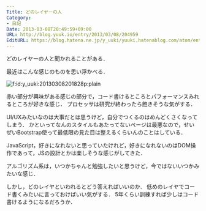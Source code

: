 ```yaml
---
Title: どのレイヤーの人
Category:
- 日記
Date: 2013-03-08T20:49:59+09:00
URL: http://blog.yuuk.io/entry/2013/03/08/204959
EditURL: https://blog.hatena.ne.jp/y_uuki/yuuki.hatenablog.com/atom/entry/13425511277527091874
---
```


どのレイヤーの人と聞かれることがある．

最近はこんな感じのものを思い浮かべる．


<p><span itemscope itemtype="http://schema.org/Photograph"><img src="http://cdn-ak.f.st-hatena.com/images/fotolife/y/y_uuki/20130308/20130308201828.png?1362741650" alt="f:id:y_uuki:20130308201828p:plain" title="f:id:y_uuki:20130308201828p:plain" class="hatena-fotolife" itemprop="image"></span></p>

赤い部分が興味がある感じの部分で，コード書けるところとパフォーマンスみれるところが好きな感じ．
プロセッサは研究が終わったら飽きそうな気がする．

UI/UXみたいなのは大事だとは思うけど，自分でつくるのはめんどくさくなってしまう．
かといってなんのスタイルもあたってないページは最悪なので，せいぜいBootstrap使って最低限の見た目は整えるくらいんのことはしている．

JavaScript，好きになれないと思っていたけれど，好きになれないのはDOM操作であって，JSの設計とかは楽しそうな感じがしてきた．

アルゴリズム系は，いつかちゃんと勉強したいと思うけど，今ではないいつかみたいな感じ．

しかし，どのレイヤといわれるとどう答えればいいのか．
低めのレイヤでコード書くみたいに言っておけばいい気がする．
5年くらい訓練すれば少しはコード書けるようになるだろうか．
